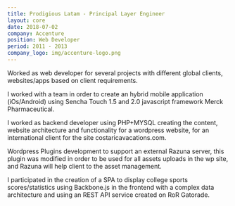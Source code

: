 ```yaml
---
title: Prodigious Latam - Principal Layer Engineer
layout: core
date: 2018-07-02
company: Accenture
position: Web Developer
period: 2011 - 2013
company_logo: img/accenture-logo.png
---
```



Worked as web developer for several projects with different global clients, websites/apps based on client requirements.

I worked with a team in order to create an hybrid mobile application (iOs/Android) using Sencha Touch 1.5 and 2.0 javascript framework  Merck Pharmaceutical.

I worked as backend developer using PHP+MYSQL creating the content, website architecture and functionality for a wordpress website, for an international client for the site costaricavacations.com.

Wordpress Plugins development to support an external Razuna server, this plugin was modified in order to be used for all assets uploads in the wp site, and Razuna will help client to the asset management.

I participated in the creation of a SPA to display college sports scores/statistics using Backbone.js in the frontend with a complex data architecture and using an REST API service created on RoR  Gatorade.
